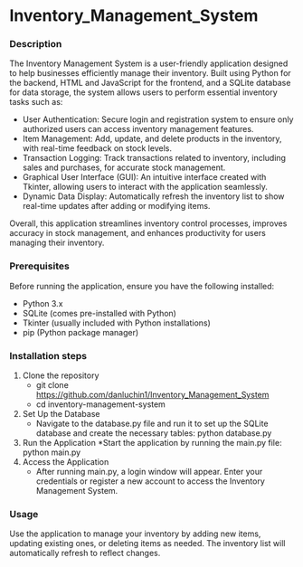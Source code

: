 # Inventory_Management_System

### Description
The Inventory Management System is a user-friendly application designed to help businesses efficiently manage their inventory. Built using Python for the backend, HTML and JavaScript for the frontend, and a SQLite database for data storage, the system allows users to perform essential inventory tasks such as:

* User Authentication: Secure login and registration system to ensure only authorized users can access inventory management features.
* Item Management: Add, update, and delete products in the inventory, with real-time feedback on stock levels.
* Transaction Logging: Track transactions related to inventory, including sales and purchases, for accurate stock management.
* Graphical User Interface (GUI): An intuitive interface created with Tkinter, allowing users to interact with the application seamlessly.
* Dynamic Data Display: Automatically refresh the inventory list to show real-time updates after adding or modifying items.

Overall, this application streamlines inventory control processes, improves accuracy in stock management, and enhances productivity for users managing their inventory.

### Prerequisites
Before running the application, ensure you have the following installed:

* Python 3.x
* SQLite (comes pre-installed with Python)
* Tkinter (usually included with Python installations)
* pip (Python package manager)

### Installation steps
1. Clone the repository
   * git clone https://github.com/danluchin1/Inventory_Management_System
   * cd inventory-management-system
2. Set Up the Database
   * Navigate to the database.py file and run it to set up the SQLite database and create the necessary tables: python database.py
3. Run the Application
   *Start the application by running the main.py file: python main.py
4. Access the Application
   * After running main.py, a login window will appear. Enter your credentials or register a new account to access the Inventory Management System.

### Usage
Use the application to manage your inventory by adding new items, updating existing ones, or deleting items as needed. The inventory list will automatically refresh to reflect changes.
